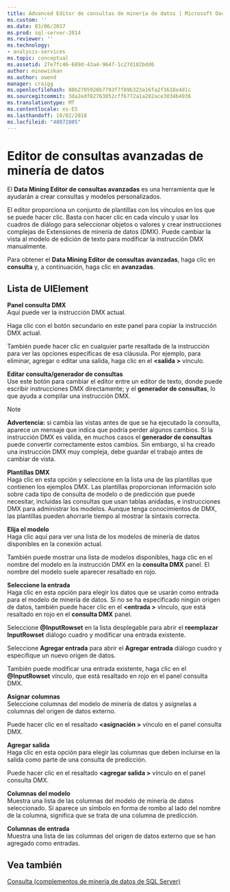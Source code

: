 ```yaml
---
title: Advanced Editor de consultas de minería de datos | Microsoft Docs
ms.custom: ''
ms.date: 03/06/2017
ms.prod: sql-server-2014
ms.reviewer: ''
ms.technology:
- analysis-services
ms.topic: conceptual
ms.assetid: 27e7fc46-689d-43a4-9647-1c27d182bdd6
author: minewiskan
ms.author: owend
manager: craigg
ms.openlocfilehash: 80b2705920b7793f7f89b323a16fa2f3618e4d1c
ms.sourcegitcommit: 3da2edf82763852cff6772a1a282ace3034b4936
ms.translationtype: MT
ms.contentlocale: es-ES
ms.lasthandoff: 10/02/2018
ms.locfileid: "48072805"
---
```

# <a name="advanced-data-mining-query-editor"></a>Editor de consultas avanzadas de minería de datos
  El **Data Mining Editor de consultas avanzadas** es una herramienta que le ayudarán a crear consultas y modelos personalizados.  
  
 El editor proporciona un conjunto de plantillas con los vínculos en los que se puede hacer clic. Basta con hacer clic en cada vínculo y usar los cuadros de diálogo para seleccionar objetos o valores y crear instrucciones complejas de Extensiones de minería de datos (DMX). Puede cambiar la vista al modelo de edición de texto para modificar la instrucción DMX manualmente.  
  
 Para obtener el **Data Mining Editor de consultas avanzadas**, haga clic en **consulta** y, a continuación, haga clic en **avanzadas**.  
  
## <a name="uielement-list"></a>Lista de UIElement  
 **Panel consulta DMX**  
 Aquí puede ver la instrucción DMX actual.  
  
 Haga clic con el botón secundario en este panel para copiar la instrucción DMX actual.  
  
 También puede hacer clic en cualquier parte resaltada de la instrucción para ver las opciones específicas de esa cláusula. Por ejemplo, para eliminar, agregar o editar una salida, haga clic en el  **\<salida >** vínculo.  
  
 **Editar consulta/generador de consultas**  
 Use este botón para cambiar el editor entre un editor de texto, donde puede escribir instrucciones DMX directamente; y el **generador de consultas**, lo que ayuda a compilar una instrucción DMX.  
  
> [!NOTE]  
>  **Advertencia:** si cambia las vistas antes de que se ha ejecutado la consulta, aparece un mensaje que indica que podría perder algunos cambios. Si la instrucción DMX es válida, en muchos casos el **generador de consultas** puede convertir correctamente estos cambios. Sin embargo, si ha creado una instrucción DMX muy compleja, debe guardar el trabajo antes de cambiar de vista.  
  
 **Plantillas DMX**  
 Haga clic en esta opción y seleccione en la lista una de las plantillas que contienen los ejemplos DMX. Las plantillas proporcionan información solo sobre cada tipo de consulta de modelo o de predicción que puede necesitar, incluidas las consultas que usan tablas anidadas, e instrucciones DMX para administrar los modelos. Aunque tenga conocimientos de DMX, las plantillas pueden ahorrarle tiempo al mostrar la sintaxis correcta.  
  
 **Elija el modelo**  
 Haga clic aquí para ver una lista de los modelos de minería de datos disponibles en la conexión actual.  
  
 También puede mostrar una lista de modelos disponibles, haga clic en el nombre del modelo en la instrucción DMX en la **consulta DMX** panel. El nombre del modelo suele aparecer resaltado en rojo.  
  
 **Seleccione la entrada**  
 Haga clic en esta opción para elegir los datos que se usarán como entrada para el modelo de minería de datos. Si no se ha especificado ningún origen de datos, también puede hacer clic en el  **\<entrada >** vínculo, que está resaltado en rojo en el **consulta DMX** panel.  
  
 Seleccione **@InputRowset** en la lista desplegable para abrir el **reemplazar InputRowset** diálogo cuadro y modificar una entrada existente.  
  
 Seleccione **Agregar entrada** para abrir el **Agregar entrada** diálogo cuadro y especifique un nuevo origen de datos.  
  
 También puede modificar una entrada existente, haga clic en el **@InputRowset** vínculo, que está resaltado en rojo en el panel consulta DMX.  
  
 **Asignar columnas**  
 Seleccione columnas del modelo de minería de datos y asígnelas a columnas del origen de datos externo.  
  
 Puede hacer clic en el resaltado  **\<asignación >** vínculo en el panel consulta DMX.  
  
 **Agregar salida**  
 Haga clic en esta opción para elegir las columnas que deben incluirse en la salida como parte de una consulta de predicción.  
  
 Puede hacer clic en el resaltado  **\<agregar salida >** vínculo en el panel consulta DMX.  
  
 **Columnas del modelo**  
 Muestra una lista de las columnas del modelo de minería de datos seleccionado. Si aparece un símbolo en forma de rombo al lado del nombre de la columna, significa que se trata de una columna de predicción.  
  
 **Columnas de entrada**  
 Muestra una lista de las columnas del origen de datos externo que se han agregado como entradas.  
  
## <a name="see-also"></a>Vea también  
 [Consulta &#40;complementos de minería de datos de SQL Server&#41;](query-sql-server-data-mining-add-ins.md)  
  
  
